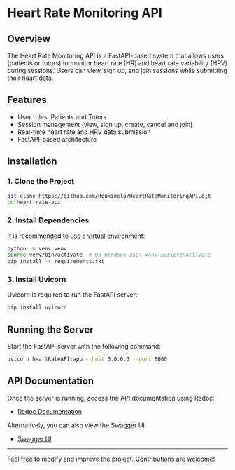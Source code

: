 # Heart Rate Monitoring API

## Overview
The Heart Rate Monitoring API is a FastAPI-based system that allows users (patients or tutors) to monitor heart rate (HR) and heart rate variability (HRV) during sessions. Users can view, sign up, and join sessions while submitting their heart data.

## Features
- User roles: Patients and Tutors
- Session management (view, sign up, create, cancel and join)
- Real-time heart rate and HRV data submission
- FastAPI-based architecture

## Installation

### 1. Clone the Project
```bash
git clone https://github.com/Rouxinelo/HeartRateMonitoringAPI.git
cd heart-rate-api
```

### 2. Install Dependencies
It is recommended to use a virtual environment:
```bash
python -m venv venv
source venv/bin/activate  # On Windows use: venv\Scripts\activate
pip install -r requirements.txt
```

### 3. Install Uvicorn
Uvicorn is required to run the FastAPI server:
```bash
pip install uvicorn
```

## Running the Server
Start the FastAPI server with the following command:
```bash
uvicorn heartRateAPI:app --host 0.0.0.0 --port 8000
```

## API Documentation
Once the server is running, access the API documentation using Redoc:
- [Redoc Documentation](http://127.0.0.1:8000/redoc)

Alternatively, you can also view the Swagger UI:
- [Swagger UI](http://127.0.0.1:8000/docs)
  
---
Feel free to modify and improve the project. Contributions are welcome!

